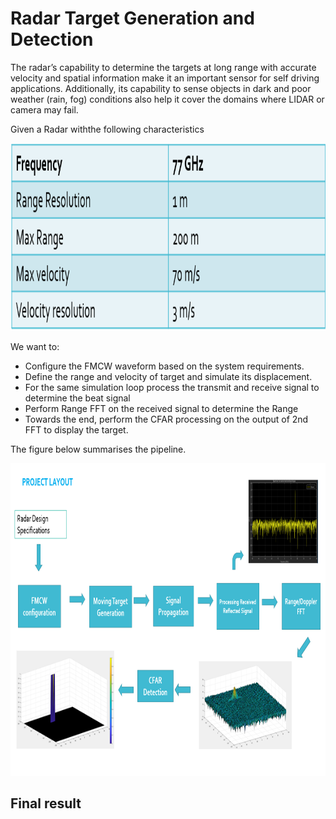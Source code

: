 
# Radar Target Generation and Detection

The radar’s capability to determine the targets at long range with accurate velocity and spatial information make it an important sensor for self driving applications. Additionally, its capability to sense objects in dark and poor weather (rain, fog) conditions also help it cover the domains where LIDAR or camera may fail.

Given a Radar withthe following characteristics

<img src="media/radar_specs.png" width="700" height="300" />

We want to:
- Configure the FMCW waveform based on the system requirements.
- Define the range and velocity of target and simulate its displacement.
- For the same simulation loop process the transmit and receive signal to determine the beat signal
- Perform Range FFT on the received signal to determine the Range
- Towards the end, perform the CFAR processing on the output of 2nd FFT to display the target.

The figure below summarises the pipeline.

<img src="media/project_pipeline.png" width="1000" height="500" />


## Final result




